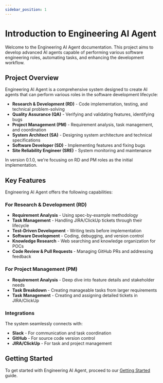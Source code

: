 ```yaml
---
sidebar_position: 1
---
```


# Introduction to Engineering AI Agent

Welcome to the Engineering AI Agent documentation. This project aims to develop advanced AI agents capable of performing various software engineering roles, automating tasks, and enhancing the development workflow.

## Project Overview

Engineering AI Agent is a comprehensive system designed to create AI agents that can perform various roles in the software development lifecycle:

- **Research & Development (RD)** - Code implementation, testing, and technical problem-solving
- **Quality Assurance (QA)** - Verifying and validating features, identifying bugs
- **Project Management (PM)** - Requirement analysis, task management, and coordination
- **System Architect (SA)** - Designing system architecture and technical specifications
- **Software Developer (SD)** - Implementing features and fixing bugs
- **Site Reliability Engineer (SRE)** - System monitoring and maintenance

In version 0.1.0, we're focusing on RD and PM roles as the initial implementation.

## Key Features

Engineering AI Agent offers the following capabilities:

### For Research & Development (RD)
- **Requirement Analysis** - Using spec-by-example methodology
- **Task Management** - Handling JIRA/ClickUp tickets through their lifecycle
- **Test-Driven Development** - Writing tests before implementation
- **Software Development** - Coding, debugging, and version control
- **Knowledge Research** - Web searching and knowledge organization for POCs
- **Code Review & Pull Requests** - Managing GitHub PRs and addressing feedback

### For Project Management (PM)
- **Requirement Analysis** - Deep dive into feature details and stakeholder needs
- **Task Breakdown** - Creating manageable tasks from larger requirements
- **Task Management** - Creating and assigning detailed tickets in JIRA/ClickUp

### Integrations

The system seamlessly connects with:

- **Slack** - For communication and task coordination
- **GitHub** - For source code version control
- **JIRA/ClickUp** - For task and project management

## Getting Started

To get started with Engineering AI Agent, proceed to our [Getting Started](getting-started) guide.
